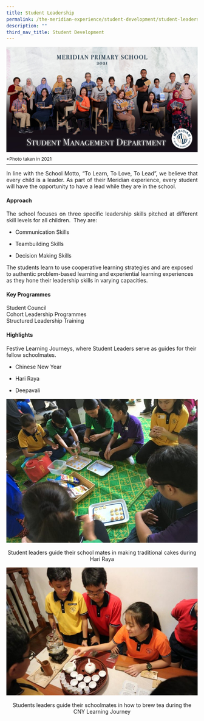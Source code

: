 ```yaml
---
title: Student Leadership
permalink: /the-meridian-experience/student-development/student-leadership/
description: ""
third_nav_title: Student Development
---
```

![](/images/Our%20Staff/Student%20Management%20Department.jpg)
<p style="line-height:0.1em; font-size: 12px;">*Photo taken in 2021</p>
<hr>

<p align = "justify">In line with the School Motto, “To Learn, To Love, To Lead”, we believe that every child is a leader. As part of their Meridian experience, every student will have the opportunity to have a lead while they are in the school.</p>

#### Approach

<p align = "justify">The school focuses on three specific leadership skills pitched at different skill levels for all children.  They are:

*   Communication Skills  
    
*   Teambuilding Skills  
    
*   Decision Making Skills  
    

The students learn to use cooperative learning strategies and are exposed to authentic problem-based learning and experiential learning experiences as they hone their leadership skills in varying capacities.</p>

#### Key Programmes
Student Council<br>
Cohort Leadership Programmes<br>
Structured Leadership Training<br>

#### Highlights
Festive Learning Journeys, where Student Leaders serve as guides for their fellow schoolmates.

*   Chinese New Year  
    
*   Hari Raya  
    
*   Deepavali

![](/images/CCE/NE/SL-1-720x540.jpg)
<p align = "center">Student leaders guide their school mates in making traditional cakes during Hari Raya</p>

![](/images/CCE/NE/SL-2-720x481.jpg)
<p align = "center">Students leaders guide their schoolmates in how to brew tea during the CNY Learning Journey</p>


